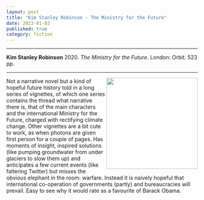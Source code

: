 ```yaml
---
layout: post
title: "Kim Stanley Robinson - The Ministry for the Future"
date: 2023-01-02
published: true
category: fiction
---
```



***
<b>Kim Stanley Robinson</b> 2020. _The Ministry for the Future_. London: Orbit.  523 pp.

***

<img align="right" width="240" src="https://hachette.imgix.net/books/9780356508863.jpg?auto=compress&w=440">

Not a narrative novel but a kind of hopeful future history told in a long series of vignettes, of which one series contains the thread what narrative there is, that of the main characters and the international Ministry for the Future, charged with rectifying climate change.  Other vignettes are a bit cute to work, as when photons are given first person for a couple of pages.  Has moments of insight, inspired solutions (like pumping groundwater from under glaciers to slow them up) and anticipates a few current events (like faltering Twitter) but misses the obvious elephant in the room: warfare.  Instead it is naively hopeful that international co-operation of governments (partly) and bureaucracies will prevail.  Easy to see why it would rate as a favourite of Barack Obama.
